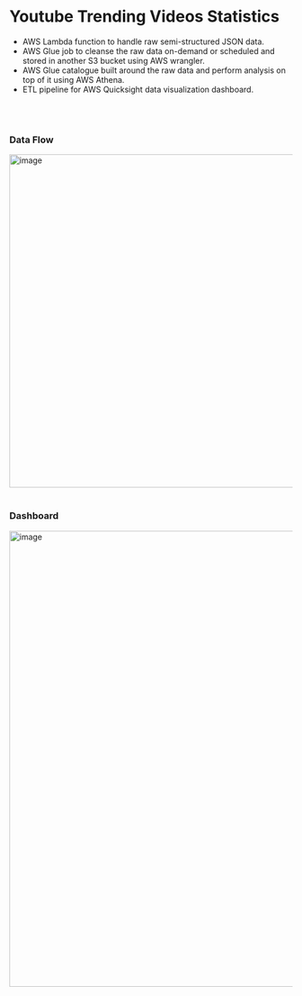 # Youtube Trending Videos Statistics

- AWS Lambda function to handle raw semi-structured JSON data.
- AWS Glue job to cleanse the raw data on-demand or scheduled and stored in another S3 bucket using AWS wrangler.
- AWS Glue catalogue built around the raw data and perform analysis on top of it using AWS Athena.
- ETL pipeline for AWS Quicksight data visualization dashboard.

</br>
</br>

### Data Flow
<img width="592" alt="image" src="https://user-images.githubusercontent.com/47399707/175475546-c961dfa5-6600-4089-91e2-7523d6002594.png">


</br>
</br>

### Dashboard
<img width="810" alt="image" src="https://user-images.githubusercontent.com/47399707/175476596-d0ef1d57-ef5f-44c1-88d4-f49abee05cb8.png">


